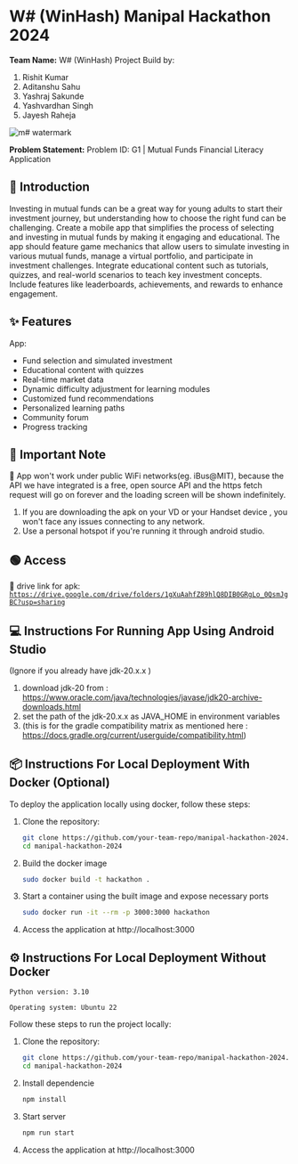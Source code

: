 # W# (WinHash) Manipal Hackathon 2024 
**Team Name:** W# (WinHash)
Project Build by:
1. Rishit Kumar
2. Aditanshu Sahu
3. Yashraj Sakunde
4. Yashvardhan Singh
5. Jayesh Raheja

![m# watermark](https://github.com/user-attachments/assets/e80ea404-cfbc-4929-9e80-cef869f81009)


**Problem Statement:** Problem ID: G1 | Mutual Funds Financial Literacy Application
## 📜 Introduction
Investing in mutual funds can be a great way for young adults to start their investment journey, but understanding how to choose the right fund can be challenging. Create a mobile app that simplifies the process of selecting and investing in mutual funds by making it engaging and educational. The app should feature game mechanics that allow users to simulate investing in various mutual funds, manage a virtual portfolio, and participate in investment challenges. Integrate educational content such as tutorials, quizzes, and real-world scenarios to teach key investment concepts. Include features like leaderboards, achievements, and rewards to enhance engagement.


## ✨ Features

App:

-  Fund selection and simulated investment
-   Educational content with quizzes
-   Real-time market data
-   Dynamic difficulty adjustment for learning modules
-   Customized fund recommendations
-   Personalized learning paths
-   Community forum
-   Progress tracking

## 🔴 Important Note
📱 App won't work under public WiFi networks(eg. iBus@MIT), because the API we have integrated is a free, open source API and the https fetch request will go on forever and the loading screen will be shown indefinitely.

1. If you are downloading the apk on your VD or your Handset device , you won't face any issues connecting to any network.
2. Use a personal hotspot if you're running it through android studio.

## 🟢 Access


📱 drive link for apk: [`https://drive.google.com/drive/folders/1gXuAahfZ89hlQ8DIB0GRgLo_0QsmJgBC?usp=sharing`](https://drive.google.com/drive/folders/1gXuAahfZ89hlQ8DIB0GRgLo_0QsmJgBC?usp=sharing)
## 💻 Instructions For Running App Using Android Studio 
(Ignore if you already have jdk-20.x.x )
1. download jdk-20 from : https://www.oracle.com/java/technologies/javase/jdk20-archive-downloads.html
2. set the path of the jdk-20.x.x  as JAVA_HOME in environment variables
3. (this is for the gradle compatibility matrix as mentioned here : https://docs.gradle.org/current/userguide/compatibility.html)


## 📦 Instructions For Local Deployment With Docker (Optional)

To deploy the application locally using docker, follow these steps:

1. Clone the repository:

    ```bash
    git clone https://github.com/your-team-repo/manipal-hackathon-2024.git
    cd manipal-hackathon-2024
    ```

1. Build the docker image

    ```bash
    sudo docker build -t hackathon .
    ```

1. Start a container using the built image and expose necessary ports

    ```bash
    sudo docker run -it --rm -p 3000:3000 hackathon
    ```

1. Access the application at http://localhost:3000

## ⚙️ Instructions For Local Deployment Without Docker

```
Python version: 3.10

Operating system: Ubuntu 22
```

Follow these steps to run the project locally:

1. Clone the repository:

    ```bash
    git clone https://github.com/your-team-repo/manipal-hackathon-2024.git
    cd manipal-hackathon-2024
    ```

1. Install dependencie

    ```bash
    npm install
    ```

1. Start server

    ```bash
    npm run start
    ```

1. Access the application at http://localhost:3000
